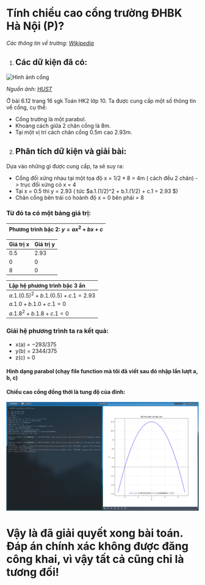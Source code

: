 # Tính chiều cao cổng trường ĐHBK Hà Nội (P)?

*Các thông tin về trường: [Wikipedia](https://vi.wikipedia.org/wiki/%C4%90%E1%BA%A1i_h%E1%BB%8Dc_B%C3%A1ch_khoa_H%C3%A0_N%E1%BB%99i)*

1. ## Các dữ kiện đã có:

![Hình ảnh cổng](https://hust.edu.vn/uploads/sys/tuyen-sinh/2022/07/642306.jpg)

*Nguồn ảnh: [HUST](hust.edu.vn)*

Ở bài 6.12 trang 16 sgk Toán HK2 lớp 10. Ta được cung cấp một số thông tin về cổng, cụ thể:

* Cổng trường là một parabol.
* Khoàng cách giữa 2 chân cổng là 8m.
* Tại một vị trí cách chân cổng 0.5m cao 2.93m.

2. ## Phân tích dữ kiện và giải bài:

Dựa vào những gì được cung cấp, ta sẽ suy ra:

* Cổng đối xứng nhau tại một tọa độ x = $1/2 * 8$ = 4m ( cách đều 2 chân) -> trục đối xứng có x = 4
* Tại x = 0.5 thì y = 2.93 ( tức $a.1.(1/2)^2 + b.1.(1/2) + c.1 = 2.93 $)
* Chân cổng bên trái có hoành độ x = 0 bên phải = 8

### Từ đó ta có một bảng giá trị:

|Phương trình bậc 2: $y = ax^2 + bx + c$|
|:-------------------------------------:|

|Giá trị x          |Giá trị y          |
|:------------------|:------------------|
|0.5                |2.93               |
|0                  |0                  |
|8                  |0                  |

|Lập hệ phương trình bậc 3 ẩn|
|:-----------|
|$a.1.(0.5)^2 + b.1.(0.5) + c.1 = 2.93$|
|$a.1.0 + b.1.0 + c.1 = 0$|
|$a.1.8^2 + b.1.8 + c.1 = 0$|

### Giải hệ phương trình ta ra kết quả:

* x(a) =  $-293/375$
* y(b) =  $2344/375$
* z(c) =  $0$

#### Hình dạng parabol (chạy file function mà tôi đã viết sau đó nhập lần lượt a, b, c)
#### Chiều cao cổng đồng thời là tung độ của đỉnh:

![Từ function](6.12/dap_so.png)

# Vậy là đã giải quyết xong bài toán. Đáp án chính xác không được đăng công khai, vì vậy tất cả cũng chỉ là tương đối!
